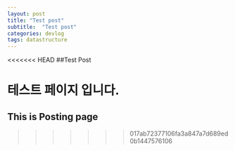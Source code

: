 ```yaml
---
layout: post
title: "Test post"
subtitle:  "Test post"
categories: devlog
tags: datastructure
---
```


<<<<<<< HEAD
##Test Post

테스트 페이지 입니다.
=======
## This is Posting page
>>>>>>> 017ab72377106fa3a847a7d689ed0b1447576106

